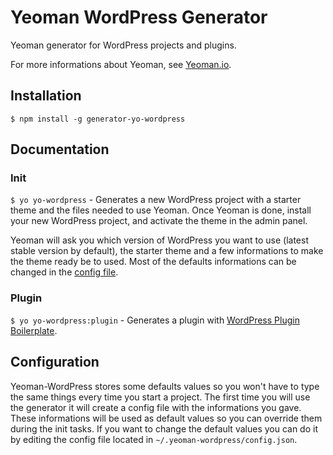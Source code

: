 # Yeoman WordPress Generator

  Yeoman generator for WordPress projects and plugins.

  For more informations about Yeoman, see [Yeoman.io](http://yeoman.io/).

## Installation

  `$ npm install -g generator-yo-wordpress`

## Documentation

### Init

  `$ yo yo-wordpress` - Generates a new WordPress project with a starter theme and the files needed to use Yeoman. Once Yeoman is done, install your new WordPress project, and activate the theme in the admin panel.

  Yeoman will ask you which version of WordPress you want to use (latest stable version by default), the starter theme and a few informations to make the theme ready be to used. Most of the defaults informations can be changed in the [config file](#configuration).

### Plugin

  `$ yo yo-wordpress:plugin` - Generates a plugin with [WordPress Plugin Boilerplate](https://github.com/tommcfarlin/WordPress-Plugin-Boilerplate).

## Configuration

  Yeoman-WordPress stores some defaults values so you won't have to type the same things every time you start a project. The first time you will use the generator it will create a config file with the informations you gave. These informations will be used as default values so you can override them during the init tasks. If you want to change the default values you can do it by editing the config file located in `~/.yeoman-wordpress/config.json`.
